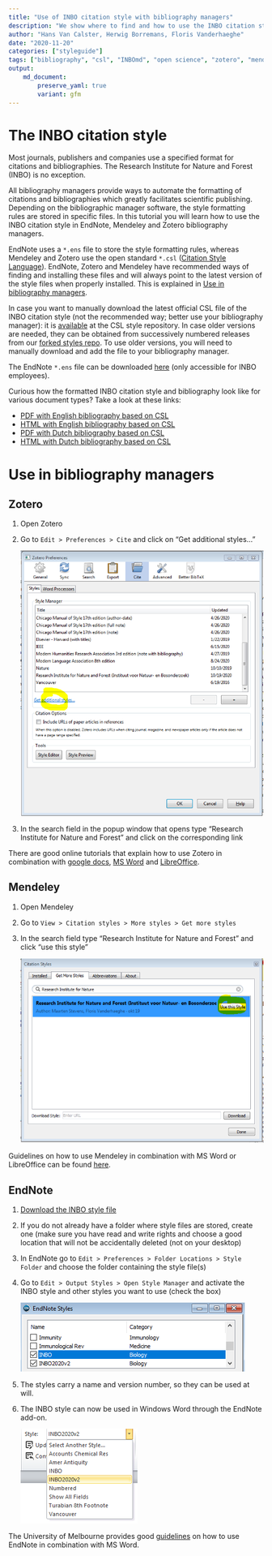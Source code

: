 ```yaml
---
title: "Use of INBO citation style with bibliography managers"
description: "We show where to find and how to use the INBO citation style in bibliography managers"
author: "Hans Van Calster, Herwig Borremans, Floris Vanderhaeghe"
date: "2020-11-20"
categories: ["styleguide"]
tags: ["bibliography", "csl", "INBOmd", "open science", "zotero", "mendeley", "endnote"]
output: 
    md_document:
        preserve_yaml: true
        variant: gfm
---
```


# The INBO citation style

Most journals, publishers and companies use a specified format for
citations and bibliographies. The Research Institute for Nature and
Forest (INBO) is no exception.

All bibliography managers provide ways to automate the formatting of
citations and bibliographies which greatly facilitates scientific
publishing. Depending on the bibliographic manager software, the style
formatting rules are stored in specific files. In this tutorial you will
learn how to use the INBO citation style in EndNote, Mendeley and Zotero
bibliography managers.

EndNote uses a `*.ens` file to store the style formatting rules, whereas
Mendeley and Zotero use the open standard `*.csl` ([Citation Style
Language](https://citationstyles.org/)). EndNote, Zotero and Mendeley
have recommended ways of finding and installing these files and will
always point to the latest version of the style files when properly
installed. This is explained in [Use in bibliography
managers](#use-in-bibliography-managers).

In case you want to manually download the latest official CSL file of
the INBO citation style (not the recommended way; better use your
bibliography manager): it is
[available](https://github.com/citation-style-language/styles/blob/master/research-institute-for-nature-and-forest.csl)
at the CSL style repository. In case older versions are needed, they can
be obtained from successively numbered releases from our [forked styles
repo](https://github.com/inbo/styles/releases). To use older versions,
you will need to manually download and add the file to your bibliography
manager.

The EndNote `*.ens` file can be downloaded
[here](https://sites.google.com/a/inbo.be/intranet/ondersteuning/bibliotheek/endnote-informatie/endnotehuisstijl)
(only accessible for INBO employees).

Curious how the formatted INBO citation style and bibliography look like
for various document types? Take a look at these links:

  - [PDF with English bibliography based on
    CSL](https://inbomd-examples.netlify.app/citation_style/en/citation_style_csl.pdf)
  - [HTML with English bibliography based on
    CSL](https://inbomd-examples.netlify.app/citation_style/en/index.html)
  - [PDF with Dutch bibliography based on
    CSL](https://inbomd-examples.netlify.app/citation_style/nl/citation_style_csl.pdf)
  - [HTML with Dutch bibliography based on
    CSL](https://inbomd-examples.netlify.app/citation_style/nl/index.html)

# Use in bibliography managers

## Zotero

1.  Open Zotero

2.  Go to `Edit > Preferences > Cite` and click on “Get additional
    styles…”
    
    ![](zotero_styles.png)

3.  In the search field in the popup window that opens type “Research
    Institute for Nature and Forest” and click on the corresponding link

There are good online tutorials that explain how to use Zotero in
combination with [google
docs](https://www.zotero.org/support/google_docs), [MS
Word](https://www.zotero.org/support/word_processor_plugin_usage) and
[LibreOffice](https://www.zotero.org/support/libreoffice_writer_plugin_usage).

## Mendeley

1.  Open Mendeley

2.  Go to `View > Citation styles > More styles > Get more styles`

3.  In the search field type “Research Institute for Nature and Forest”
    and click “use this style”
    
    ![](mendeley_styles.png)

Guidelines on how to use Mendeley in combination with MS Word or
LibreOffice can be found
[here](https://www.mendeley.com/guides/using-citation-editor).

## EndNote

1.  [Download the INBO style
    file](https://sites.google.com/a/inbo.be/intranet/ondersteuning/bibliotheek/endnote-informatie/endnotehuisstijl)

2.  If you do not already have a folder where style files are stored,
    create one (make sure you have read and write rights and choose a
    good location that will not be accidentally deleted (not on your
    desktop)

3.  In EndNote go to `Edit > Preferences > Folder Locations > Style
    Folder` and choose the folder containing the style file(s)

4.  Go to `Edit > Output Styles > Open Style Manager` and activate the
    INBO style and other styles you want to use (check the box)
    
    ![](endnote_styles.png)

5.  The styles carry a name and version number, so they can be used at
    will.

6.  The INBO style can now be used in Windows Word through the EndNote
    add-on.
    
    ![](endnote_word.png)

The University of Melbourne provides good
[guidelines](https://unimelb.libguides.com/c.php?g=403235&p=2744645) on
how to use EndNote in combination with MS Word.
